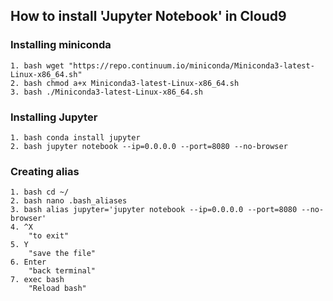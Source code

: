 ## How to install 'Jupyter Notebook' in Cloud9

### Installing miniconda
    1. bash wget "https://repo.continuum.io/miniconda/Miniconda3-latest-Linux-x86_64.sh"
    2. bash chmod a+x Miniconda3-latest-Linux-x86_64.sh
    3. bash ./Miniconda3-latest-Linux-x86_64.sh

### Installing Jupyter
    1. bash conda install jupyter
    2. bash jupyter notebook --ip=0.0.0.0 --port=8080 --no-browser

### Creating alias
    1. bash cd ~/
    2. bash nano .bash_aliases
    3. bash alias jupyter='jupyter notebook --ip=0.0.0.0 --port=8080 --no-browser'
    4. ^X 
        "to exit"
    5. Y 
        "save the file"
    6. Enter
        "back terminal"
    7. exec bash
        "Reload bash"
